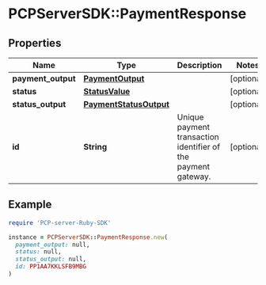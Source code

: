 # PCPServerSDK::PaymentResponse

## Properties

| Name | Type | Description | Notes |
| ---- | ---- | ----------- | ----- |
| **payment_output** | [**PaymentOutput**](PaymentOutput.md) |  | [optional] |
| **status** | [**StatusValue**](StatusValue.md) |  | [optional] |
| **status_output** | [**PaymentStatusOutput**](PaymentStatusOutput.md) |  | [optional] |
| **id** | **String** | Unique payment transaction identifier of the payment gateway. | [optional] |

## Example

```ruby
require 'PCP-server-Ruby-SDK'

instance = PCPServerSDK::PaymentResponse.new(
  payment_output: null,
  status: null,
  status_output: null,
  id: PP1AA7KKLSFB9MBG
)
```

